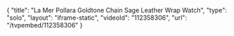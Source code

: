 {
    "title": "La Mer Pollara Goldtone Chain Sage Leather Wrap Watch",
    "type": "solo",
    "layout": "iframe-static",
    "videoId": "112358306",
    "url": "\/tvpembed\/112358306"
}